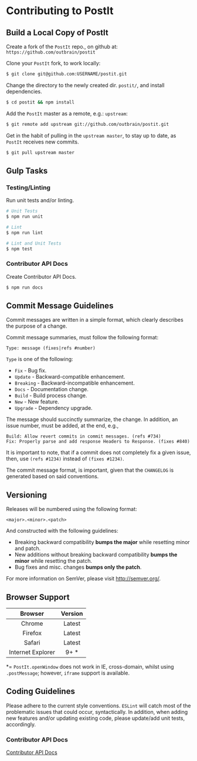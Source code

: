 # Contributing to PostIt

## Build a Local Copy of PostIt

Create a fork of the `PostIt` repo., on github at: `https://github.com/outbrain/postit`

Clone your `PostIt` fork, to work locally:

```bash
$ git clone git@github.com:USERNAME/postit.git
```

Change the directory to the newly created dir. `postit/`, and install dependencies.

```bash
$ cd postit && npm install
```

Add the `PostIt` master as a remote, e.g.: `upstream`:

```bash
$ git remote add upstream git://github.com/outbrain/postit.git
```

Get in the habit of pulling in the `upstream master`, to stay up to date, as `PostIt` receives new commits.

```bash
$ git pull upstream master
```

## Gulp Tasks

### Testing/Linting

Run unit tests and/or linting.

```bash
# Unit Tests
$ npm run unit

# Lint
$ npm run lint

# Lint and Unit Tests
$ npm test
```

### Contributor API Docs

Create Contributor API Docs.

```bash
$ npm run docs
```

## Commit Message Guidelines

Commit messages are written in a simple format, which clearly describes the purpose of a change.

Commit message summaries, must follow the following format:

```
Type: message (fixes|refs #number)
```

`Type` is one of the following:

* `Fix` - Bug fix.
* `Update` - Backward-compatible enhancement.
* `Breaking` - Backward-incompatible enhancement.
* `Docs` - Documentation change.
* `Build` - Build process change.
* `New` - New feature.
* `Upgrade` - Dependency upgrade.

The message should succinctly summarize, the change. In addition, an issue number, must be added, at the end, e.g.,

```
Build: Allow revert commits in commit messages. (refs #734)
Fix: Properly parse and add response Headers to Response. (fixes #840)
```

It is important to note, that if a commit does not completely fix a given issue, then, use `(refs #1234)` instead of `(fixes #1234)`.

The commit message format, is important, given that the `CHANGELOG` is generated based on said conventions.

## Versioning

Releases will be numbered using the following format:

```
<major>.<minor>.<patch>
```

And constructed with the following guidelines:

- Breaking backward compatibility **bumps the major** while resetting minor and patch.
- New additions without breaking backward compatibility **bumps the minor** while resetting the patch.
- Bug fixes and misc. changes **bumps only the patch**.

For more information on SemVer, please visit <http://semver.org/>.

## Browser Support

|      Browser      | Version |
|:-----------------:|:-------:|
| Chrome            | Latest  |
| Firefox           | Latest  |
| Safari            | Latest  |
| Internet Explorer | 9+ *    |

*= `PostIt.openWindow` does not work in IE, cross-domain, whilst using `.postMessage`; however, `iframe` support is available.

## Coding Guidelines

Please adhere to the current style conventions. `ESLint` will catch most of the problematic issues that could occur, syntactically. In addition, when adding new features and/or updating existing code, please update/add unit tests, accordingly.

### Contributor API Docs

[Contributor API Docs](docs)
